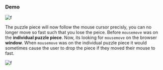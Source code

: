 ### Demo

![f](https://imgur.com/UbwAGPA.gif)

The puzzle piece will now follow the mouse cursor precisly, you can no longer move so fast such that you lose the peice. 
Before `mousemove` was on the **individual puzzle piece**. Now, its looking for `mousemove` on the browser **window**. When `mousemove` was on the individual puzzle piece it would sometimes cause the user to drop the piece if they moved their mouse to fast.

![f](https://imgur.com/SdsiCNJ.gif)
